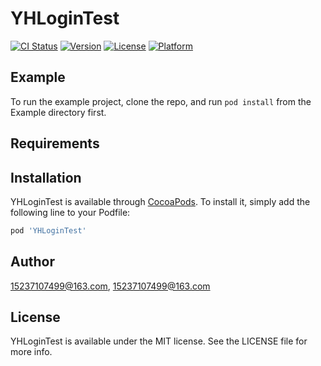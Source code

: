# YHLoginTest

[![CI Status](https://img.shields.io/travis/15237107499@163.com/YHLoginTest.svg?style=flat)](https://travis-ci.org/15237107499@163.com/YHLoginTest)
[![Version](https://img.shields.io/cocoapods/v/YHLoginTest.svg?style=flat)](https://cocoapods.org/pods/YHLoginTest)
[![License](https://img.shields.io/cocoapods/l/YHLoginTest.svg?style=flat)](https://cocoapods.org/pods/YHLoginTest)
[![Platform](https://img.shields.io/cocoapods/p/YHLoginTest.svg?style=flat)](https://cocoapods.org/pods/YHLoginTest)

## Example

To run the example project, clone the repo, and run `pod install` from the Example directory first.

## Requirements

## Installation

YHLoginTest is available through [CocoaPods](https://cocoapods.org). To install
it, simply add the following line to your Podfile:

```ruby
pod 'YHLoginTest'
```

## Author

15237107499@163.com, 15237107499@163.com

## License

YHLoginTest is available under the MIT license. See the LICENSE file for more info.
